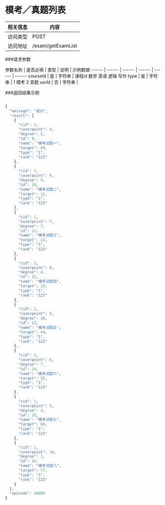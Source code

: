 
# 模考／真题列表
 相关信息 | 内容
 ------ | ------
 访问类型 | POST
 访问地址 | /exam/getExamList

###请求参数

 参数名称 | 是否必填 | 类型 | 说明 | 示例数据
 ------ | ------ | ------ | ------ | ------ | ------
 courseId | 是 | 字符串 | 课程id  数学  英语 逻辑 写作
 type | 是 | 字符串 | 1 模考 2 真题
 usrId | 否 | 字符串 |

###返回结果示例

```javascript

{
  "message": "成功",
  "result": [
    {
      "cid": 1,
      "coverpoint": 4,
      "degree": 5,
      "id": 9,
      "name": "模考试题一",
      "target": 89,
      "type": "1",
      "rank": "123"
    },
    {
      "cid": 1,
      "coverpoint": 6,
      "degree": 5,
      "id": 10,
      "name": "模考试题二",
      "target": 11,
      "type": "1",
      "rank": "123"
    },
    {
      "cid": 1,
      "coverpoint": 7,
      "degree": 7,
      "id": 11,
      "name": "模考试题三",
      "target": 22,
      "type": "1",
      "rank": "123"
    },
    {
      "cid": 1,
      "coverpoint": 8,
      "degree": 4,
      "id": 12,
      "name": "模考试题四",
      "target": 33,
      "type": "1",
      "rank": "123"
    },
    {
      "cid": 1,
      "coverpoint": 9,
      "degree": 26,
      "id": 13,
      "name": "模考试题五",
      "target": 44,
      "type": "1",
      "rank": "123"
    },
    {
      "cid": 1,
      "coverpoint": 6,
      "degree": 7,
      "id": 14,
      "name": "模考试题六",
      "target": 55,
      "type": "1",
      "rank": "123"
    },
    {
      "cid": 1,
      "coverpoint": 5,
      "degree": 4,
      "id": 15,
      "name": "模考试题七",
      "target": 66,
      "type": "1",
      "rank": "123"
    },
    {
      "cid": 1,
      "coverpoint": 10,
      "degree": 1,
      "id": 16,
      "name": "模考试题八",
      "target": 77,
      "type": "1",
      "rank": "123"
    }
  ],
  "apicode": 10000
}

```
